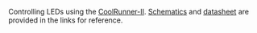 Controlling LEDs using the [CoolRunner-II][product]. [Schematics][schematics] and [datasheet][datasheet] are provided in the links for reference. 

<!-- REFERENCES -->
[product]: https://store.digilentinc.com/cmod-c2-breadboardable-coolrunner-ii-cpld-module/
[schematics]: https://reference.digilentinc.com/_media/cmod:cmod:c-mod_c295_sch.pdf
[datasheet]: https://reference.digilentinc.com/_media/cmod:cmod:cmod_rm.pdf
